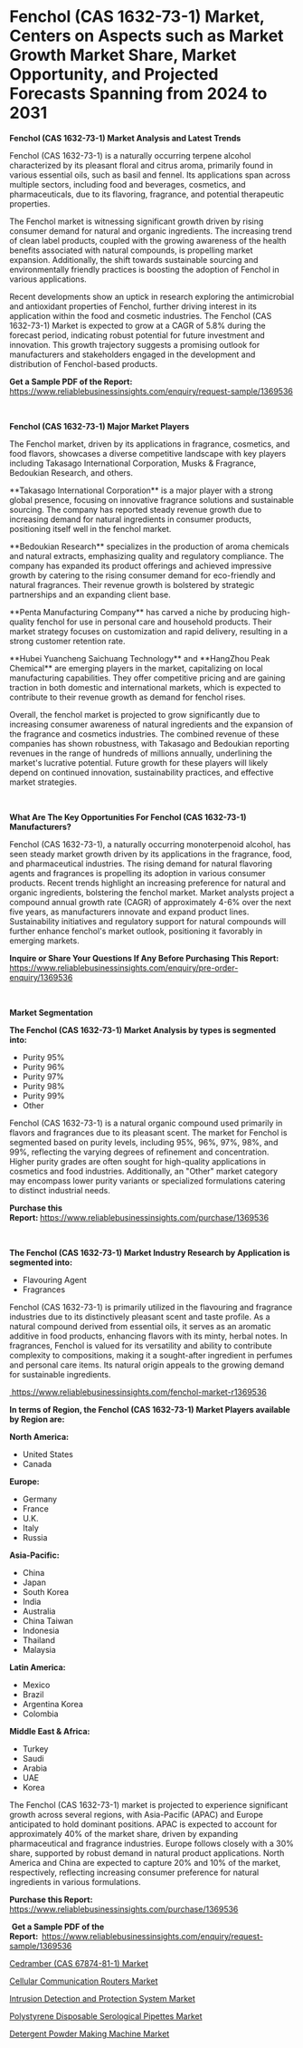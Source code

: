 <p><h1>Fenchol (CAS 1632-73-1) Market, Centers on Aspects such as Market Growth Market Share, Market Opportunity, and Projected Forecasts Spanning from 2024 to 2031</h1></p><p><strong>Fenchol (CAS 1632-73-1) Market Analysis and Latest Trends</strong></p>
<p><p>Fenchol (CAS 1632-73-1) is a naturally occurring terpene alcohol characterized by its pleasant floral and citrus aroma, primarily found in various essential oils, such as basil and fennel. Its applications span across multiple sectors, including food and beverages, cosmetics, and pharmaceuticals, due to its flavoring, fragrance, and potential therapeutic properties.</p><p>The Fenchol market is witnessing significant growth driven by rising consumer demand for natural and organic ingredients. The increasing trend of clean label products, coupled with the growing awareness of the health benefits associated with natural compounds, is propelling market expansion. Additionally, the shift towards sustainable sourcing and environmentally friendly practices is boosting the adoption of Fenchol in various applications.</p><p>Recent developments show an uptick in research exploring the antimicrobial and antioxidant properties of Fenchol, further driving interest in its application within the food and cosmetic industries. The Fenchol (CAS 1632-73-1) Market is expected to grow at a CAGR of 5.8% during the forecast period, indicating robust potential for future investment and innovation. This growth trajectory suggests a promising outlook for manufacturers and stakeholders engaged in the development and distribution of Fenchol-based products.</p></p>
<p><strong>Get a Sample PDF of the Report:&nbsp;</strong> <a href="https://www.reliablebusinessinsights.com/enquiry/request-sample/1369536?utm_campaign=1119&utm_medium=2&utm_source=Github&utm_content=ia&utm_term=06122024&utm_id=fenchol-cas-1632-73-1">https://www.reliablebusinessinsights.com/enquiry/request-sample/1369536</a></p>
<p>&nbsp;</p>
<p><strong>Fenchol (CAS 1632-73-1) Major Market Players</strong></p>
<p><p>The Fenchol market, driven by its applications in fragrance, cosmetics, and food flavors, showcases a diverse competitive landscape with key players including Takasago International Corporation, Musks & Fragrance, Bedoukian Research, and others. </p><p>**Takasago International Corporation** is a major player with a strong global presence, focusing on innovative fragrance solutions and sustainable sourcing. The company has reported steady revenue growth due to increasing demand for natural ingredients in consumer products, positioning itself well in the fenchol market.</p><p>**Bedoukian Research** specializes in the production of aroma chemicals and natural extracts, emphasizing quality and regulatory compliance. The company has expanded its product offerings and achieved impressive growth by catering to the rising consumer demand for eco-friendly and natural fragrances. Their revenue growth is bolstered by strategic partnerships and an expanding client base.</p><p>**Penta Manufacturing Company** has carved a niche by producing high-quality fenchol for use in personal care and household products. Their market strategy focuses on customization and rapid delivery, resulting in a strong customer retention rate. </p><p>**Hubei Yuancheng Saichuang Technology** and **HangZhou Peak Chemical** are emerging players in the market, capitalizing on local manufacturing capabilities. They offer competitive pricing and are gaining traction in both domestic and international markets, which is expected to contribute to their revenue growth as demand for fenchol rises.</p><p>Overall, the fenchol market is projected to grow significantly due to increasing consumer awareness of natural ingredients and the expansion of the fragrance and cosmetics industries. The combined revenue of these companies has shown robustness, with Takasago and Bedoukian reporting revenues in the range of hundreds of millions annually, underlining the market's lucrative potential. Future growth for these players will likely depend on continued innovation, sustainability practices, and effective market strategies.</p></p>
<p>&nbsp;</p>
<p><strong>What Are The Key Opportunities For Fenchol (CAS 1632-73-1) Manufacturers?</strong></p>
<p><p>Fenchol (CAS 1632-73-1), a naturally occurring monoterpenoid alcohol, has seen steady market growth driven by its applications in the fragrance, food, and pharmaceutical industries. The rising demand for natural flavoring agents and fragrances is propelling its adoption in various consumer products. Recent trends highlight an increasing preference for natural and organic ingredients, bolstering the fenchol market. Market analysts project a compound annual growth rate (CAGR) of approximately 4-6% over the next five years, as manufacturers innovate and expand product lines. Sustainability initiatives and regulatory support for natural compounds will further enhance fenchol's market outlook, positioning it favorably in emerging markets.</p></p>
<p><strong>Inquire or Share Your Questions If Any Before Purchasing This Report:</strong> <a href="https://www.reliablebusinessinsights.com/enquiry/pre-order-enquiry/1369536?utm_campaign=1119&utm_medium=2&utm_source=Github&utm_content=ia&utm_term=06122024&utm_id=fenchol-cas-1632-73-1">https://www.reliablebusinessinsights.com/enquiry/pre-order-enquiry/1369536</a></p>
<p>&nbsp;</p>
<p><strong>Market Segmentation</strong></p>
<p><strong>The Fenchol (CAS 1632-73-1) Market Analysis by types is segmented into:</strong></p>
<p><ul><li>Purity 95%</li><li>Purity 96%</li><li>Purity 97%</li><li>Purity 98%</li><li>Purity 99%</li><li>Other</li></ul></p>
<p><p>Fenchol (CAS 1632-73-1) is a natural organic compound used primarily in flavors and fragrances due to its pleasant scent. The market for Fenchol is segmented based on purity levels, including 95%, 96%, 97%, 98%, and 99%, reflecting the varying degrees of refinement and concentration. Higher purity grades are often sought for high-quality applications in cosmetics and food industries. Additionally, an "Other" market category may encompass lower purity variants or specialized formulations catering to distinct industrial needs.</p></p>
<p><strong>Purchase this Report:&nbsp;</strong><a href="https://www.reliablebusinessinsights.com/purchase/1369536?utm_campaign=1119&utm_medium=2&utm_source=Github&utm_content=ia&utm_term=06122024&utm_id=fenchol-cas-1632-73-1">https://www.reliablebusinessinsights.com/purchase/1369536</a></p>
<p>&nbsp;</p>
<p><strong>The Fenchol (CAS 1632-73-1) Market Industry Research by Application is segmented into:</strong></p>
<p><ul><li>Flavouring Agent</li><li>Fragrances</li></ul></p>
<p><p>Fenchol (CAS 1632-73-1) is primarily utilized in the flavouring and fragrance industries due to its distinctively pleasant scent and taste profile. As a natural compound derived from essential oils, it serves as an aromatic additive in food products, enhancing flavors with its minty, herbal notes. In fragrances, Fenchol is valued for its versatility and ability to contribute complexity to compositions, making it a sought-after ingredient in perfumes and personal care items. Its natural origin appeals to the growing demand for sustainable ingredients.</p></p>
<p><a href="https://www.reliablebusinessinsights.com/fenchol-market-r1369536?utm_campaign=1119&utm_medium=2&utm_source=Github&utm_content=ia&utm_term=06122024&utm_id=fenchol-cas-1632-73-1">&nbsp;https://www.reliablebusinessinsights.com/fenchol-market-r1369536</a></p>
<p><strong>In terms of Region, the Fenchol (CAS 1632-73-1) Market Players available by Region are:</strong></p>
<p>
    <p> <strong> North America: </strong>
        <ul>
            <li>United States</li>
            <li>Canada</li>
        </ul>
        </p> 
    <p> <strong> Europe: </strong>
        <ul>
            <li>Germany</li>
            <li>France</li>
            <li>U.K.</li>
            <li>Italy</li>
            <li>Russia</li>
        </ul>
        </p> 
    <p> <strong> Asia-Pacific: </strong>
        <ul>
            <li>China</li>
            <li>Japan</li>
            <li>South Korea</li>
            <li>India</li>
            <li>Australia</li>
            <li>China Taiwan</li>
            <li>Indonesia</li>
            <li>Thailand</li>
            <li>Malaysia</li>
        </ul>
        </p> 
    <p> <strong> Latin America: </strong>
        <ul>
            <li>Mexico</li>
            <li>Brazil</li>
            <li>Argentina Korea</li>
            <li>Colombia</li>
        </ul>
        </p> 
    <p> <strong> Middle East & Africa: </strong>
        <ul>
            <li>Turkey</li>
            <li>Saudi</li>
            <li>Arabia</li>
            <li>UAE</li>
            <li>Korea</li>
        </ul>
    </p>
    </p>
<p><p>The Fenchol (CAS 1632-73-1) market is projected to experience significant growth across several regions, with Asia-Pacific (APAC) and Europe anticipated to hold dominant positions. APAC is expected to account for approximately 40% of the market share, driven by expanding pharmaceutical and fragrance industries. Europe follows closely with a 30% share, supported by robust demand in natural product applications. North America and China are expected to capture 20% and 10% of the market, respectively, reflecting increasing consumer preference for natural ingredients in various formulations.</p></p>
<p><strong>Purchase this Report: </strong><a href="https://www.reliablebusinessinsights.com/purchase/1369536?utm_campaign=1119&utm_medium=2&utm_source=Github&utm_content=ia&utm_term=06122024&utm_id=fenchol-cas-1632-73-1">https://www.reliablebusinessinsights.com/purchase/1369536</a></p>
<p>&nbsp;<strong>Get a Sample PDF of the Report:&nbsp;&nbsp;</strong><a href="https://www.reliablebusinessinsights.com/enquiry/request-sample/1369536?utm_campaign=1119&utm_medium=2&utm_source=Github&utm_content=ia&utm_term=06122024&utm_id=fenchol-cas-1632-73-1">https://www.reliablebusinessinsights.com/enquiry/request-sample/1369536</a></p>
<p><strong></strong></p>
<p><p><a href="https://github.com/soltihoney74575/Market-Research-Report-List-1/blob/main/cedramber-cas-67874-81-1-market.md?utm_campaign=1119&utm_medium=2&utm_source=Github&utm_content=ia&utm_term=06122024&utm_id=fenchol-cas-1632-73-1">Cedramber (CAS 67874-81-1) Market</a></p><p><a href="https://github.com/gerdabatiskzv9/Market-Research-Report-List-1/blob/main/cellular-communication-routers-market.md?utm_campaign=1119&utm_medium=2&utm_source=Github&utm_content=ia&utm_term=06122024&utm_id=fenchol-cas-1632-73-1">Cellular Communication Routers Market</a></p><p><a href="https://www.linkedin.com/pulse/intrusion-detection-protection-system-market-expansion-from-uh9kf?utm_campaign=1119&utm_medium=2&utm_source=Github&utm_content=ia&utm_term=06122024&utm_id=fenchol-cas-1632-73-1">Intrusion Detection and Protection System Market</a></p><p><a href="https://issuu.com/reportprime-2/docs/polystyrene-disposable-serological-pipettes-market?utm_campaign=1119&utm_medium=2&utm_source=Github&utm_content=ia&utm_term=06122024&utm_id=fenchol-cas-1632-73-1">Polystyrene Disposable Serological Pipettes Market</a></p><p><a href="https://issuu.com/reportprime-2/docs/detergent-powder-making-machine-market-size-2030.p?utm_campaign=1119&utm_medium=2&utm_source=Github&utm_content=ia&utm_term=06122024&utm_id=fenchol-cas-1632-73-1">Detergent Powder Making Machine Market</a></p></p>